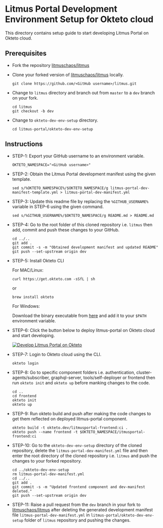 # Litmus Portal Development Environment Setup for Okteto cloud

This directory contains setup guide to start developing Litmus Portal on Okteto cloud. 


## Prerequisites 

- Fork the repository [litmuschaos/litmus](https://github.com/litmuschaos/litmus)

- Clone your forked version of [litmuschaos/litmus](https://github.com/litmuschaos/litmus) locally.

  ```
  git clone https://github.com/<GitHub username>/litmus.git
  ```

- Change to `litmus` directory and branch out from `master` to a `dev` branch on your fork.

  ```
  cd litmus
  git checkout -b dev
  ```

- Change to `okteto-dev-env-setup` directory.

  ```
  cd litmus-portal/okteto-dev-env-setup
  ```


## Instructions

- STEP-1: Export your GitHub username to an environment variable.

  ```
  OKTETO_NAMESPACE="<GitHub username>"
  ```

- STEP-2: Obtain the Litmus Portal development manifest using the given template.

  ```
  sed s/%OKTETO_NAMESPACE%/$OKTETO_NAMESPACE/g litmus-portal-dev-manifest-template.yml > litmus-portal-dev-manifest.yml
  ```

- STEP-3: Update this readme file by replacing the `%GITHUB_USERNAME%` variable in STEP-6 using the given command.

  ```
  sed s/%GITHUB_USERNAME%/$OKTETO_NAMESPACE/g README.md > README.md
  ```

- STEP-4: Go to the root folder of this cloned repository i.e. `litmus` then add, commit and push these changes to your GitHub.

  ```
  cd ../..
  git add .
  git commit -s -m "Obtained development manifest and updated README"
  git push --set-upstream origin dev
  ```

- STEP-5: Install Okteto CLI
  
  For MAC/Linux:

  ```
  curl https://get.okteto.com -sSfL | sh
  ```

  or

  ```
  brew install okteto
  ```

  For Windows:

  Download the binary executable from [here](https://downloads.okteto.com/cli/okteto.exe) and add it to your `$PATH` environment variable.

- STEP-6: Click the button below to deploy litmus-portal on Okteto cloud and start developing.
  
  [![Develop Litmus Portal on Okteto](https://okteto.com/develop-okteto.svg)](https://cloud.okteto.com/deploy?repository=https://github.com/%GITHUB_USERNAME%/litmus)

- STEP-7: Login to Okteto cloud using the CLI.

  ```
  okteto login
  ```

- STEP-8: Go to specific component folders i.e. authentication, cluster-agents/subscriber, graphql-server, tools/self-deployer or frontend then run `okteto init` and `okteto up` before manking changes to the code.

  ```
  cd ..
  cd frontend
  okteto init
  okteto up
  ```

- STEP-9: Run okteto build and push after making the code changes to get them reflected on deployed litmus-portal component.

  ```
  okteto build -t okteto.dev/litmusportal-frontend:ci .
  okteto push --name frontend -t $OKTETO_NAMESPACE/itmusportal-frontend:ci
  ```

- STEP-10: Go to the `okteto-dev-env-setup` directory of the cloned repository, delete the  `litmus-portal-dev-manifest.yml` file and then enter the root directory of the cloned repository i.e. `litmus`  and push the changes to your forked repository.

  ```
  cd ../okteto-dev-env-setup
  rm litmus-portal-dev-manifest.yml
  cd ../..
  git add .
  git commit -s -m "Updated frontend component and dev-manifest deleted."
  git push --set-upstream origin dev
  ```

- STEP-11: Raise a pull request from the `dev` branch in your fork to [litmuschaos/litmus](https://github.com/litmuschaos/litmus) after deleting the generated development manifest file `litmus-portal-dev-manifest.yml` in `litmus-portal/okteto-dev-env-setup` folder of `litmus` repository and pushing the changes.
